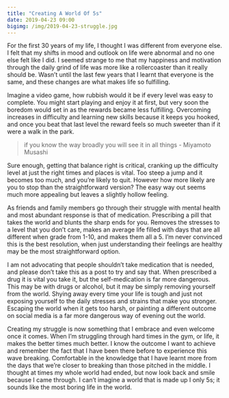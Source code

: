 ```yaml
---
title: "Creating A World Of 5s"
date: 2019-04-23 09:00
bigimg: /img/2019-04-23-struggle.jpg
---
```

For the first 30 years of my life, I thought I was different from everyone else. I felt that my shifts in mood and outlook on life were abnormal and no one else felt like I did. I seemed strange to me that my happiness and motivation through the daily grind of life was more like a rollercoaster than it really should be.  Wasn’t until the last few years that I learnt that everyone is the same, and these changes are what makes life so fulfilling.

Imagine a video game, how rubbish would it be if every level was easy to complete. You might start playing and enjoy it at first, but very soon the boredom would set in as the rewards became less fulfilling. Overcoming increases in difficulty and learning new skills because it keeps you hooked, and once you beat that last level the reward feels so much sweeter than if it were a walk in the park.

> if you know the way broadly you will see it in all things  - Miyamoto Musashi

Sure enough, getting that balance right is critical, cranking up the difficulty level at just the right times and places is vital. Too steep a jump and it becomes too much, and you’re likely to quit. However how more likely are you to stop than the straightforward version? The easy way out seems much more appealing but leaves a slightly hollow feeling.

As friends and family members go through their struggle with mental health and most abundant response is that of medication. Prescribing a pill that takes the world and blunts the sharp ends for you. Removes the stresses to a level that you don’t care, makes an average life filled with days that are all different when grade from 1-10, and makes them all a 5. I’m never convinced this is the best resolution, when just understanding their feelings are healthy may be the most straightforward option.  

I am not advocating that people shouldn’t take medication that is needed, and please don’t take this as a post to try and say that. When prescribed a drug it is vital you take it, but the self-medication is far more dangerous. This may be with drugs or alcohol, but it may be simply removing yourself from the world. Shying away every time your life is tough and just not exposing yourself to the daily stresses and strains that make you stronger. Escaping the world when it gets too harsh, or painting a different outcome on social media is a far more dangerous way of evening out the world.

Creating my struggle is now something that I embrace and even welcome once it comes. When I’m struggling through hard times in the gym, or life, it makes the better times much better. I know the outcome I want to achieve and remember the fact that I have been there before to experience this wave breaking. Comfortable in the knowledge that I have learnt more from the days that we’re closer to breaking than those pitched in the middle. I thought at times my whole world had ended, but now look back and smile because I came through. I can’t imagine a world that is made up I only 5s; it sounds like the most boring life in the world.
